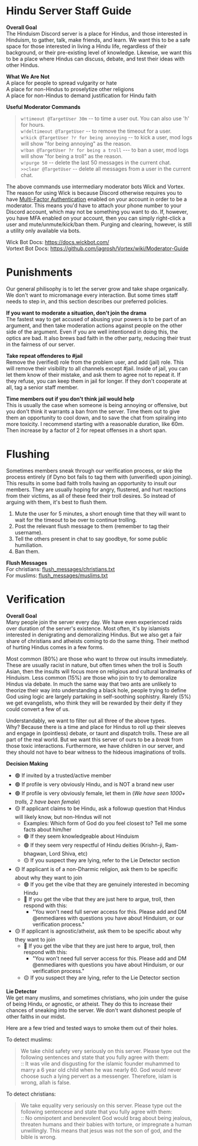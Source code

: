 # Hindu Server Staff Guide

**Overall Goal**   
The Hinduism Discord server is a place for Hindus, and those interested in Hinduism, to gather, talk, make friends, and learn. We want this to be a safe space for those interested in living a Hindu life, regardless of their background, or their pre-existing level of knowledge. Likewise, we want this to be a place where Hindus can discuss, debate, and test their ideas with other Hindus.

**What We Are Not**   
A place for people to spread vulgarity or hate   
A place for non-Hindus to proselytize other religions   
A place for non-Hindus to demand justification for Hindu faith   

**Useful Moderator Commands**  
> `w!timeout @TargetUser 30m` -- to time a user out. You can also use 'h' for hours.   
> `w!deltimeout @TargetUser` -- to remove the timeout for a user.   
> `w!kick @TargetUser ?r for being annoying` -- to kick a user, mod logs will show "for being annoying" as the reason.    
> `w!ban @TargetUser ?r for being a troll` --- to ban a user, mod logs will show "for being a troll" as the reason.    
> `w!purge 50` -- delete the last 50 messages in the current chat.   
> `>>clear @TargetUser` -- delete all messages from a user in the current chat.   

The above commands use intermediary moderator bots Wick and Vortex. The reason for using Wick is because Discord otherwise requires you to have [Multi-Factor Authentication](https://support.discord.com/hc/en-us/articles/219576828-Setting-up-Multi-Factor-Authentication) enabled on your account in order to be a moderator. This means you'd have to attach your phone number to your Discord account, which may not be something you want to do. If, however, you have MFA enabled on your account, then you can simply right-click a user and mute/unmute/kick/ban them. Purging and clearing, however, is still a utility only available via bots.   

Wick Bot Docs: https://docs.wickbot.com/     
Vortext Bot Docs: https://github.com/jagrosh/Vortex/wiki/Moderator-Guide    

# Punishments
Our general philisophy is to let the server grow and take shape organically. We don't want to micromanage every interaction. But some times staff needs to step in, and this section describes our preferred policies.    

**If you want to moderate a situation, don't join the drama**   
The fastest way to get accused of abusing your powers is to be part of an argument, and then take moderation actions against people on the other side of the argument. Even if you are well intentioned in doing this, the optics are bad. It also brews bad faith in the other party, reducing their trust in the fairness of our server.     

**Take repeat offenderes to #jail**  
Remove the (verified) role from the problem user, and add (jail) role. This will remove their visibility to all channels except #jail. Inside of jail, you can let them know of their mistake, and ask them to agree not to repeat it. If they refuse, you can keep them in jail for longer. If they don't cooperate at all, tag a senior staff member.   

**Time members out if you don't think jail would help**   
This is usually the case when someone is being annoying or offensive, but you don't think it warrants a ban from the server. Time them out to give them an opportunity to cool down, and to save the chat from spiraling into more toxicity. I recommend starting with a reasonable duration, like 60m. Then increase by a factor of 2 for repeat offenses in a short span.   

# Flushing   
Sometimes members sneak through our verification process, or skip the process entirely (if Dyno bot fails to tag them with (unverified) upon joining). This results in some bad faith trolls having an opportunity to insult our members. They are usually hoping for angry, flustered, and hurt reactions from their victims, as all of these feed their troll desires. So instead of arguing with them, it's best to flush them.   

1. Mute the user for 5 minutes, a short enough time that they will want to wait for the timeout to be over to continue trolling.
2. Post the relevant flush message to them (remember to tag their username).
3. Tell the others present in chat to say goodbye, for some public humiliation.
4. Ban them.

**Flush Messages**  
For christians: [flush_messages/christians.txt](flush_messages/christians.txt)   
For muslims: [flush_messages/muslims.txt](flush_messages/muslims.txt)       

# Verification   

**Overall Goal**    
Many people join the server every day. We have even experienced raids over duration of the server's existence. Most often, it's by islamists interested in denigrating and demoralizing Hindus. But we also get a fair share of christians and atheists coming to do the same thing. Their method of hurting Hindus comes in a few forms.   

Most common (80%) are those who want to throw out insults immediately. These are usually racist in nature, but often times when the troll is South Asian, then the insults will focus more on religious and cultural landmarks of Hinduism. Less common (15%) are those who join to try to demoralize Hindus via debate. In much the same way that two ants are unlikely to theorize their way into understanding a black hole, people trying to define God using logic are largely partaking in self-soothing sophistry. Rarely (5%) we get evangelists, who think they will be rewarded by their deity if they could convert a few of us.     

Understandably, we want to filter out all three of the above types.   
Why? Because there is a time and place for Hindus to roll up their sleeves and engage in (pointless) debate, or taunt and dispatch trolls. These are all part of the real world. But we want this server of ours to be a _break_ from those toxic interactions. Furthermore, we have children in our server, and they should not have to bear witness to the hideous imaginations of trolls.    

**Decision Making**   
- 🟢 If invited by a trusted/active member     
- 🟢 If profile is very obviously Hindu, and is NOT a brand new user       
- 🟢 If profile is very obviously female, let them in (_We have seen 1000+ trolls, 2 have been female_)
- 🟡 If applicant claims to be Hindu, ask a followup question that Hindus will likely know, but non-Hindus will not    
  - Examples: Which form of God do you feel closest to? Tell me some facts about him/her
  - 🟢 If they seem knowledgeable about Hinduism
  - 🟢 If they seem very respectful of Hindu deities (Krishn-ji, Ram-bhagwan, Lord Shiva, etc)    
  - 🟡 If you suspect they are lying, refer to the Lie Detector section   
- 🟡 If applicant is of a non-Dharmic religion, ask them to be specific about why they want to join
  - 🟢 If you get the vibe that they are genuinely interested in becoming Hindu
  - 🔴 If you get the vibe that they are just here to argue, troll, then respond with this:
    - "You won't need full server access for this. Please add and DM @enmediares with questions you have about Hinduism, or our verification process."
- 🟡 If applicant is agnostic/atheist, ask them to be specific about why they want to join
  - 🔴 If you get the vibe that they are just here to argue, troll, then respond with this:
    - "You won't need full server access for this. Please add and DM @enmediares with questions you have about Hinduism, or our verification process."
  - 🟡 If you suspect they are lying, refer to the Lie Detector section

**Lie Detector**   
We get many muslims, and sometimes christians, who join under the guise of being Hindu, or agnostic, or atheist. They do this to increase their chances of sneaking into the server. We don't want dishonest people of other faiths in our midst.   

Here are a few tried and tested ways to smoke them out of their holes.     

To detect muslims:   
> We take child safety very seriously on this server. Please type out the following sentences and state that you fully agree with them:    
> :: It was vile and disgusting for the islamic founder muhammed to marry a 6 year old child when he was nearly 60. God would never choose such a lying pervert as a messenger. Therefore, islam is wrong, allah is false.

To detect christians:   
> We take equality very seriously on this server. Please type out the following sentencese and state that you fully agree with them:     
> :: No omnipotent and benevolent God would brag about being jealous, threaten humans and their babies with torture, or impregnate a human unwillingly. This means that jesus was not the son of god, and the bible is wrong.
